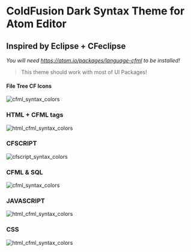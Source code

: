 # ColdFusion Dark Syntax Theme for Atom Editor
## Inspired by Eclipse + CFeclipse ##

*You will need _https://atom.io/packages/language-cfml_ to be installed!*

>This theme should work with most of UI Packages!

#### File Tree CF Icons ####

![cfml_syntax_colors](https://cloud.githubusercontent.com/assets/22228718/18628647/7be60242-7e61-11e6-8eff-ea62f303b6e1.png)

### HTML + CFML tags ###

![html_cfml_syntax_colors](https://cloud.githubusercontent.com/assets/22228718/18629608/f68e416c-7e66-11e6-9934-1d2018077c12.png)


### CFSCRIPT ###

![cfscript_syntax_colors](https://cloud.githubusercontent.com/assets/22228718/18629610/fa12a83c-7e66-11e6-84a5-17e1daffdcdf.png)

### CFML & SQL ###

![cfml_syntax_colors](https://cloud.githubusercontent.com/assets/22228718/18629796/57dafbbc-7e68-11e6-88d0-1fb4bdb5c0a6.png)


### JAVASCRIPT ###

![html_cfml_syntax_colors](https://cloud.githubusercontent.com/assets/22228718/18615494/b52fda78-7da8-11e6-8a43-92f8709843dd.png)

### CSS ###

![html_cfml_syntax_colors](https://cloud.githubusercontent.com/assets/22228718/18629616/00bd0308-7e67-11e6-9a30-7221361abb1a.png)
